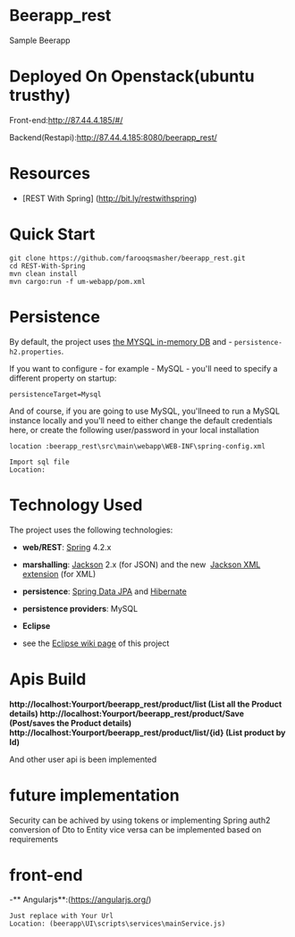
# Beerapp_rest
Sample Beerapp
# Deployed On Openstack(ubuntu trusthy)
Front-end:http://87.44.4.185/#/

Backend(Restapi):http://87.44.4.185:8080/beerapp_rest/


# Resources
- [REST With Spring] (http://bit.ly/restwithspring)
# Quick Start
```
git clone https://github.com/farooqsmasher/beerapp_rest.git
cd REST-With-Spring
mvn clean install
mvn cargo:run -f um-webapp/pom.xml

```
# Persistence
By default, the project uses [the MYSQL in-memory DB](https://dev.mysql.com/downloads/) and - `persistence-h2.properties`.

If you want to configure  - for example - MySQL - you'll need to specify a different property on startup:
```
persistenceTarget=Mysql
```
And of course, if you are going to use MySQL, you'llneed to run a MySQL instance locally and you'll need to either change the default credentials here, or create the following user/password in your local installation
```
location :beerapp_rest\src\main\webapp\WEB-INF\spring-config.xml
```
```
Import sql file
Location:
```

# Technology Used
The project uses the following technologies: <br/>
- **web/REST**: [Spring](http://www.springsource.org/) 4.2.x <br/>

- **marshalling**: [Jackson](https://github.com/FasterXML/jackson-databind) 2.x (for JSON) and the new  [Jackson XML extension](https://github.com/FasterXML/jackson-dataformat-xml) (for XML) <br/>

- **persistence**: [Spring Data JPA](http://www.springsource.org/spring-data/jpa) and [Hibernate](http://www.hibernate.org/) <br/>

- **persistence providers**:  MySQL

- **Eclipse**
- see the [Eclipse wiki page](https://github.com/eugenp/REST-With-Spring/wiki/Eclipse:-Setup-and-Configuration) of this project


# Apis Build
**http://localhost:Yourport/beerapp_rest/product/list  (List all the Product details)
http://localhost:Yourport/beerapp_rest/product/Save   (Post/saves the Product details)
http://localhost:Yourport/beerapp_rest/product/list/{id} (List product by Id)**

And other user api is been implemented

# future implementation
Security can be achived by using tokens or implementing Spring auth2
conversion of Dto to Entity vice versa can be implemented based on requirements

# front-end 
-** Angularjs**:(https://angularjs.org/)
```
Just replace with Your Url 
Location: (beerapp\UI\scripts\services\mainService.js)
```







